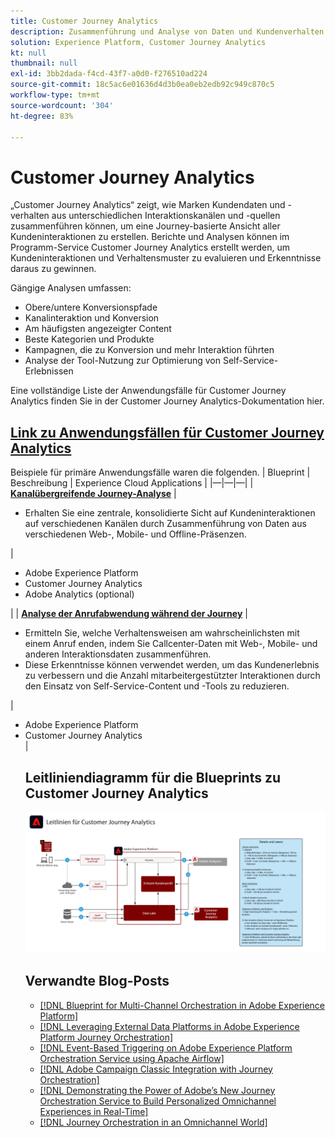 ```yaml
---
title: Customer Journey Analytics
description: Zusammenführung und Analyse von Daten und Kundenverhalten aus der gesamten Customer Journey.
solution: Experience Platform, Customer Journey Analytics
kt: null
thumbnail: null
exl-id: 3bb2dada-f4cd-43f7-a0d0-f276510ad224
source-git-commit: 18c5ac6e01636d4d3b0ea0eb2edb92c949c870c5
workflow-type: tm+mt
source-wordcount: '304'
ht-degree: 83%

---
```


# Customer Journey Analytics

„Customer Journey Analytics“ zeigt, wie Marken Kundendaten und -verhalten aus unterschiedlichen Interaktionskanälen und -quellen zusammenführen können, um eine Journey-basierte Ansicht aller Kundeninteraktionen zu erstellen. Berichte und Analysen können im Programm-Service Customer Journey Analytics erstellt werden, um Kundeninteraktionen und Verhaltensmuster zu evaluieren und Erkenntnisse daraus zu gewinnen.

Gängige Analysen umfassen:

* Obere/untere Konversionspfade
* Kanalinteraktion und Konversion
* Am häufigsten angezeigter Content
* Beste Kategorien und Produkte
* Kampagnen, die zu Konversion und mehr Interaktion führten
* Analyse der Tool-Nutzung zur Optimierung von Self-Service-Erlebnissen

Eine vollständige Liste der Anwendungsfälle für Customer Journey Analytics finden Sie in der Customer Journey Analytics-Dokumentation hier.

## [Link zu Anwendungsfällen für Customer Journey Analytics](https://experienceleague.adobe.com/docs/analytics-platform/using/cja-usecases/cja-usecases.html?lang=en)

Beispiele für primäre Anwendungsfälle waren die folgenden.
| Blueprint | Beschreibung | Experience Cloud Applications | |—|—|—| | **[Kanalübergreifende Journey-Analyse](https://experienceleague.adobe.com/docs/analytics-platform/using/cja-usecases/cross-channel.html?lang=de)**  | <ul><li>Erhalten Sie eine zentrale, konsolidierte Sicht auf Kundeninteraktionen auf verschiedenen Kanälen durch Zusammenführung von Daten aus verschiedenen Web-, Mobile- und Offline-Präsenzen.</li></ul> | <ul><li>Adobe Experience Platform</li><li>Customer Journey Analytics</li><li>Adobe Analytics (optional)</li></ul>|
| **[Analyse der Anrufabwendung während der Journey](https://experienceleague.adobe.com/docs/analytics-platform/using/cja-usecases/call-center.html?lang=de)** | <ul><li>Ermitteln Sie, welche Verhaltensweisen am wahrscheinlichsten mit einem Anruf enden, indem Sie Callcenter-Daten mit Web-, Mobile- und anderen Interaktionsdaten zusammenführen.</li><li>Diese Erkenntnisse können verwendet werden, um das Kundenerlebnis zu verbessern und die Anzahl mitarbeitergestützter Interaktionen durch den Einsatz von Self-Service-Content und -Tools zu reduzieren.  </li></ul> | <ul><li>Adobe Experience Platform</li><li>Customer Journey Analytics</li> |

## Leitliniendiagramm für die Blueprints zu Customer Journey Analytics

![Leitliniendiagramm](assets/cja_guardrails.png)

## Verwandte Blog-Posts

* [[!DNL Blueprint for Multi-Channel Orchestration in Adobe Experience Platform]](https://medium.com/adobetech/blueprint-for-multi-channel-orchestration-in-adobe-experience-platform-c68317e94184)
* [[!DNL Leveraging External Data Platforms in Adobe Experience Platform Journey Orchestration]](https://medium.com/adobetech/leveraging-external-data-platforms-in-adobe-experience-platform-journey-orchestration-54fc6134fe17)
* [[!DNL Event-Based Triggering on Adobe Experience Platform Orchestration Service using Apache Airflow]](https://medium.com/adobetech/event-based-triggering-on-adobe-experience-platform-orchestration-service-using-apache-airflow-8607b28251f1)
* [[!DNL Adobe Campaign Classic Integration with Journey Orchestration]](https://medium.com/adobetech/adobe-campaign-classic-integration-with-journey-orchestration-ae577653281)
* [[!DNL Demonstrating the Power of Adobe’s New Journey Orchestration Service to Build Personalized Omnichannel Experiences in Real-Time]](https://medium.com/adobetech/demonstrating-the-power-of-adobes-new-journey-orchestration-service-to-build-personalized-aa60d88cd34)
* [[!DNL Journey Orchestration in an Omnichannel World]](https://medium.com/adobetech/journey-orchestration-in-an-omnichannel-world-3a2d32d556d9)
